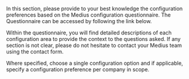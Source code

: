In this section, please provide to your best knowledge the configuration preferences based on the Medius configuration questionnaire. The Questionnaire can be accessed by following the link below. 

Within the questionnaire, you will find detailed descriptions of each configuration area to provide the context to the questions asked. If any section is not clear, please do not hesitate to contact your Medius team using the contact form. 

Where specified, choose a single configuration option and if applicable, specify a configuration preference per company in scope.

<LinkLibrary linkKey="QUESTIONNAIRE" about="the Getting Started Questionnaire" />

